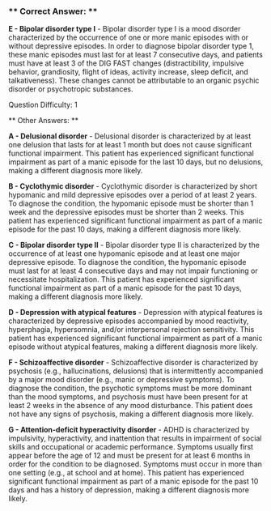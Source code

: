 ### ** Correct Answer: **

**E - Bipolar disorder type I** - Bipolar disorder type I is a mood disorder characterized by the occurrence of one or more manic episodes with or without depressive episodes. In order to diagnose bipolar disorder type 1, these manic episodes must last for at least 7 consecutive days, and patients must have at least 3 of the DIG FAST changes (distractibility, impulsive behavior, grandiosity, flight of ideas, activity increase, sleep deficit, and talkativeness). These changes cannot be attributable to an organic psychic disorder or psychotropic substances.

Question Difficulty: 1

** Other Answers: **

**A - Delusional disorder** - Delusional disorder is characterized by at least one delusion that lasts for at least 1 month but does not cause significant functional impairment. This patient has experienced significant functional impairment as part of a manic episode for the last 10 days, but no delusions, making a different diagnosis more likely.

**B - Cyclothymic disorder** - Cyclothymic disorder is characterized by short hypomanic and mild depressive episodes over a period of at least 2 years. To diagnose the condition, the hypomanic episode must be shorter than 1 week and the depressive episodes must be shorter than 2 weeks. This patient has experienced significant functional impairment as part of a manic episode for the past 10 days, making a different diagnosis more likely.

**C - Bipolar disorder type II** - Bipolar disorder type II is characterized by the occurrence of at least one hypomanic episode and at least one major depressive episode. To diagnose the condition, the hypomanic episode must last for at least 4 consecutive days and may not impair functioning or necessitate hospitalization. This patient has experienced significant functional impairment as part of a manic episode for the past 10 days, making a different diagnosis more likely.

**D - Depression with atypical features** - Depression with atypical features is characterized by depressive episodes accompanied by mood reactivity, hyperphagia, hypersomnia, and/or interpersonal rejection sensitivity. This patient has experienced significant functional impairment as part of a manic episode without atypical features, making a different diagnosis more likely.

**F - Schizoaffective disorder** - Schizoaffective disorder is characterized by psychosis (e.g., hallucinations, delusions) that is intermittently accompanied by a major mood disorder (e.g., manic or depressive symptoms). To diagnose the condition, the psychotic symptoms must be more dominant than the mood symptoms, and psychosis must have been present for at least 2 weeks in the absence of any mood disturbance. This patient does not have any signs of psychosis, making a different diagnosis more likely.

**G - Attention-deficit hyperactivity disorder** - ADHD is characterized by impulsivity, hyperactivity, and inattention that results in impairment of social skills and occupational or academic performance. Symptoms usually first appear before the age of 12 and must be present for at least 6 months in order for the condition to be diagnosed. Symptoms must occur in more than one setting (e.g., at school and at home). This patient has experienced significant functional impairment as part of a manic episode for the past 10 days and has a history of depression, making a different diagnosis more likely.

